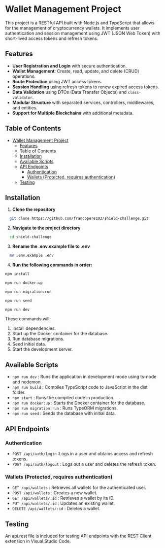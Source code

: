 # Wallet Management Project

This project is a RESTful API built with Node.js and TypeScript that allows for the management of cryptocurrency wallets. It implements user authentication and session management using JWT (JSON Web Token) with short-lived access tokens and refresh tokens.

## Features

- **User Registration and Login** with secure authentication.
- **Wallet Management**: Create, read, update, and delete (CRUD) operations.
- **Route Protection** using JWT access tokens.
- **Session Handling** using refresh tokens to renew expired access tokens.
- **Data Validation** using DTOs (Data Transfer Objects) and `class-validator`.
- **Modular Structure** with separated services, controllers, middlewares, and entities.
- **Support for Multiple Blockchains** with additional metadata.

## Table of Contents

- [Wallet Management Project](#wallet-management-project)
  - [Features](#features)
  - [Table of Contents](#table-of-contents)
  - [Installation](#installation)
  - [Available Scripts](#available-scripts)
  - [API Endpoints](#api-endpoints)
    - [Authentication](#authentication)
    - [Wallets (Protected, requires authentication)](#wallets-protected-requires-authentication)
  - [Testing](#testing)

## Installation

1. **Clone the repository**

```bash
  git clone https://github.com/francoperez03/shield-challenge.git
```


2. **Navigate to the project directory**

```bash
  cd shield-challenge
```

3. **Rename the .env.example file to .env**

```bash
  mv .env.example .env
```

4. **Run the following commands in order:**

```bash
npm install
```
```bash
npm run docker:up
```
```bash
npm run migration:run
```
```bash
npm run seed
```
```bash
npm run dev
```

These commands will:

1. Install dependencies.
2. Start up the Docker container for the database.
3. Run database migrations.
4. Seed initial data.
5. Start the development server.


## Available Scripts
- `npm run dev` : Runs the application in development mode using ts-node and nodemon.
- `npm run build` : Compiles TypeScript code to JavaScript in the dist folder.
- `npm start` : Runs the compiled code in production.
- `npm run docker:up` : Starts the Docker container for the database.
- `npm run migration:run` : Runs TypeORM migrations.
- `npm run seed` : Seeds the database with initial data.


## API Endpoints
### Authentication
- `POST /api/auth/login` :Logs in a user and obtains access and refresh tokens.
- `POST /api/auth/logout` : Logs out a user and deletes the refresh token.
  
### Wallets (Protected, requires authentication)
- `GET /api/wallets` : Retrieves all wallets for the authenticated user.
- `POST /api/wallets` : Creates a new wallet.
- `GET /api/wallets/:id` : Retrieves a wallet by its ID.
- `PUT /api/wallets/:id` : Updates an existing wallet.
- `DELETE /api/wallets/:id` : Deletes a wallet.


## Testing
An api.rest file is included for testing API endpoints with the REST Client extension in Visual Studio Code.